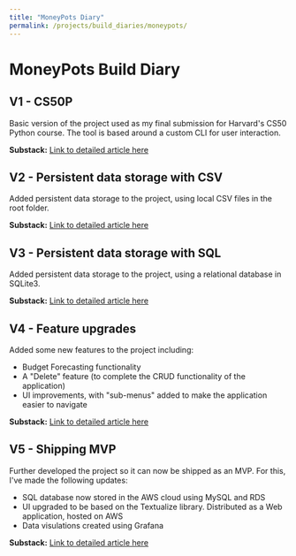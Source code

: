```yaml
---
title: "MoneyPots Diary"
permalink: /projects/build_diaries/moneypots/
---
```

# MoneyPots Build Diary

## V1 - CS50P
Basic version of the project used as my final submission for Harvard's CS50 Python course.
The tool is based around a custom CLI for user interaction.

**Substack:** [Link to detailed article here](#)

## V2 - Persistent data storage with CSV
Added persistent data storage to the project, using local CSV files in the root folder. 

**Substack:** [Link to detailed article here](#)

## V3 - Persistent data storage with SQL
Added persistent data storage to the project, using a relational database in SQLite3.

**Substack:** [Link to detailed article here](#)

## V4 - Feature upgrades
Added some new features to the project including: 

  - Budget Forecasting functionality
  - A "Delete" feature (to complete the CRUD functionality of the application)
  - UI improvements, with "sub-menus" added to make the application easier to navigate

**Substack:** [Link to detailed article here](#)

## V5 - Shipping MVP
Further developed the project so it can now be shipped as an MVP. For this, I've made the following updates:

  - SQL database now stored in the AWS cloud using MySQL and RDS
  - UI upgraded to be based on the Textualize library. Distributed as a Web application, hosted on AWS
  - Data visulations created using Grafana  

**Substack:** [Link to detailed article here](#)



